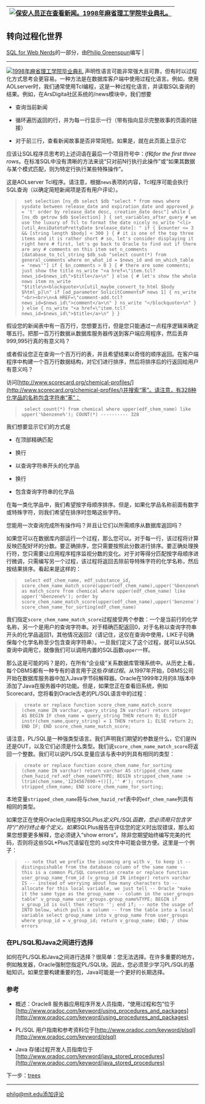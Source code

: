| [![保安人员正在查看新闻。1998年麻省理工学院毕业典礼。](../Images/1be6e31e2361ba25ee7102ef0360621b.jpg)](/http://philip.greenspun.com/images/pcd4599/press-check-2.tcl) |
| --- |

## 转向过程化世界

[SQL for Web Nerds](index.html)的一部分，由[Philip Greenspun](http://philip.greenspun.com/)编写 |

* * *

[![1998年麻省理工学院毕业典礼](../Images/3a2f2779dcbe4d6b08899e8e89e735d1.jpg)](/http://philip.greenspun.com/images/pcd4599/mit-graduation-stand-on-line-50.tcl) 声明性语言可能非常强大且可靠，但有时以过程化方式思考会更容易。一种方法是在数据库客户端中使用过程化语言。例如，使用AOLserver时，我们通常使用Tcl编程，这是一种过程化语言，并读取SQL查询的结果。例如，在ArsDigita社区系统的/news模块中，我们想要

+   查询当前新闻

+   循环遍历返回的行，并为每一行显示一行（带有指向显示完整故事的页面的链接）

+   对于前三行，查看新闻故事是否非常简短。如果是，就在此页面上显示它

应该让SQL程序员思考的上述词语在最后一个项目符号中：*if*和*for the first three rows*。在标准SQL中没有清晰的方法来说“只对前N行执行此操作”或“如果其数据与某个模式匹配，则为特定行执行某些特殊操作”。

这是AOLserver Tcl程序。请注意，根据`news`表项的内容，Tcl程序可能会执行SQL查询（以确定简短新闻项是否有用户评论）。

> ```
>  set selection [ns_db select $db "select * from news where sysdate between release_date and expiration_date and approved_p = 't' order by release_date desc, creation_date desc"] while { [ns_db getrow $db $selection] } { set_variables_after_query # we use the luxury of Tcl to format the date nicely ns_write "<li>[util_AnsiDatetoPrettyDate $release_date]: " if { $counter <= 3 && [string length $body] < 300 } { # it is one of the top three items and it is rather short # so, let's consider displaying it right here # first, let's go back to Oracle to find out if there are any # comments on this item set n_comments [database_to_tcl_string $db_sub "select count(*) from general_comments where on_what_id = $news_id and on_which_table = 'news'"] if { $n_comments > 0 } { # there are some comments; just show the title ns_write "<a href=\"item.tcl?news_id=$news_id\">$title</a>\n" } else { # let's show the whole news item ns_write "$title\n<blockquote>\n[util_maybe_convert_to_html $body $html_p]\n" if [ad_parameter SolicitCommentsP news 1] { ns_write "<br><br>\n<A HREF=\"comment-add.tcl?news_id=$news_id\">comment</a>\n" } ns_write "</blockquote>\n" } } else { ns_write "<a href=\"item.tcl?news_id=$news_id\">$title</a>\n" } } 
> ```

假设您的新闻表中有一百万行，您想要五行，但是您只能通过一点程序逻辑来确定哪五行。把那一百万行数据从数据库服务器传送到客户端应用程序，然后丢弃999,995行真的有意义吗？

或者假设您正在查询一个百万行的表，并且希望结果以奇怪的顺序返回。在客户端程序中构建一个百万行数据结构，对它们进行排序，然后将排序后的行返回给用户有意义吗？

访问[http://www.scorecard.org/chemical-profiles/](http://www.scorecard.org/chemical-profiles/)并搜索“苯”。请注意，有328种化学品的名称包含字符串“苯”：

> ```
>  select count(*) from chemical where upper(edf_chem_name) like upper('%benzene%'); COUNT(*) ---------- 328 
> ```

我们想要显示它们的方式是

+   在顶部精确匹配

+   换行

+   以查询字符串开头的化学品

+   换行

+   包含查询字符串的化学品

在每一类化学品中，我们希望按字母顺序排序。但是，如果化学品名称前面有数字或特殊字符，则我们希望在排序时忽略这些字符。

您能用一次查询完成所有操作吗？并且让它们以所需顺序从数据库返回吗？

如果您可以在数据库内部运行一个过程，那么您可以。对于每一行，该过程将计算反映匹配好坏的分数。要正确排序，您只需要按照此分数进行排序。要正确处理换行符，您只需要让应用程序程序监视分数的变化。对于对等得分匹配按字母顺序进行微调，只需编写另一个过程，该过程将返回去除前导特殊字符的化学名称，然后按结果排序。看起来是这样的：

> ```
>  select edf_chem_name, edf_substance_id, score_chem_name_match_score(upper(edf_chem_name),upper('%benzene%')) as match_score from chemical where upper(edf_chem_name) like upper('%benzene%'); order by score_chem_name_match_score(upper(edf_chem_name),upper('benzene')), score_chem_name_for_sorting(edf_chem_name) 
> ```

我们指定`score_chem_name_match_score`过程接受两个参数：一个是当前行的化学名称，另一个是用户的查询字符串。对于精确匹配返回0，对于名称以查询字符串开头的化学品返回1，其他情况返回2（请记住，这仅在查询中使用，LIKE子句确保每个化学名称至少包含查询字符串）。一旦我们定义了这个过程，就可以从SQL查询中调用它，就像我们可以调用内置的SQL函数`upper`一样。

那么这是可能的吗？是的，在所有“企业级”关系数据库管理系统中。从历史上看，每个DBMS都有一种专有的语言用于这些*存储过程*。从1997年开始，DBMS公司开始在数据库服务器中加入Java字节码解释器。Oracle在1999年2月的8.1版本中添加了Java在服务器中的功能。但是，如果您正在查看旧系统，例如Scorecard，您将看到Oracle古老的PL/SQL语言中的过程：

> ```
>  create or replace function score_chem_name_match_score (chem_name IN varchar, query_string IN varchar) return integer AS BEGIN IF chem_name = query_string THEN return 0; ELSIF instr(chem_name,query_string) = 1 THEN return 1; ELSE return 2; END IF; END score_chem_name_match_score; 
> ```

请注意，PL/SQL是一种强类型语言。我们声明我们期望的参数是什么，它们是IN还是OUT，以及它们必须是什么类型。我们说`score_chem_name_match_score`将返回一个整数。我们可以说PL/SQL变量应该与表中的列具有相同的类型：

> ```
>  create or replace function score_chem_name_for_sorting (chem_name IN varchar) return varchar AS stripped_chem_name chem_hazid_ref.edf_chem_name%TYPE; BEGIN stripped_chem_name := ltrim(chem_name,'1234567890-+()[],'' #'); return stripped_chem_name; END score_chem_name_for_sorting; 
> ```

本地变量`stripped_chem_name`将与`chem_hazid_ref`表中的`edf_chem_name`列具有相同的类型。

如果您正在使用Oracle应用程序SQL*Plus定义PL/SQL函数，您必须用只包含字符“/”的行终止每个定义。如果SQL*Plus报告在评估您的定义时出现错误，那么如果您想要更多解释，您必须键入“show errors”。除非您期望始终编写完美的代码，否则将这些SQL*Plus咒语留在您的.sql文件中可能会很方便。这里是一个例子：

> ```
>  -- note that we prefix the incoming arg with v_ to keep it -- distinguishable from the database column of the same name -- this is a common PL/SQL convention create or replace function user_group_name_from_id (v_group_id IN integer) return varchar IS -- instead of worrying about how many characters to -- allocate for this local variable, we just tell -- Oracle "make it the same type as the group_name -- column in the user_groups table" v_group_name user_groups.group_name%TYPE; BEGIN if v_group_id is null then return ''; end if; -- note the usage of INTO below, which pulls a column -- from the table into a local variable select group_name into v_group_name from user_groups where group_id = v_group_id; return v_group_name; END; / show errors 
> ```

### 在PL/SQL和Java之间进行选择

如何在PL/SQL和Java之间进行选择？很简单：您无法选择。在许多重要的地方，例如触发器，Oracle强制您指定PL/SQL块。因此，您必须至少学习PL/SQL的基础知识。如果您要构建重要的包，Java可能是一个更好的长期选择。

### 参考

+   概述：Oracle8 服务器应用程序开发人员指南，“使用过程和包”位于[http://www.oradoc.com/keyword/using_procedures_and_packages](http://www.oradoc.com/keyword/using_procedures_and_packages)

+   PL/SQL 用户指南和参考资料位于[http://www.oradoc.com/keyword/plsql](http://www.oradoc.com/keyword/plsql)

+   Java 存储过程开发人员指南位于[http://www.oradoc.com/keyword/java_stored_procedures](http://www.oradoc.com/keyword/java_stored_procedures)

下一步：[trees](trees.html)

* * *

[philg@mit.edu](http://philip.greenspun.com/)[添加评论](/comments/add?page_id=3464)
